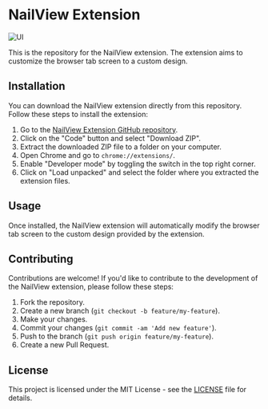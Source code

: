 # NailView Extension

![UI](https://www.imghippo.com/i/rkvsa1715450509.png)

This is the repository for the NailView extension. The extension aims to customize the browser tab screen to a custom design.

## Installation

You can download the NailView extension directly from this repository. Follow these steps to install the extension:

1. Go to the [NailView Extension GitHub repository](https://github.com/mohdafwan/NailView-extension).
2. Click on the "Code" button and select "Download ZIP".
3. Extract the downloaded ZIP file to a folder on your computer.
4. Open Chrome and go to `chrome://extensions/`.
5. Enable "Developer mode" by toggling the switch in the top right corner.
6. Click on "Load unpacked" and select the folder where you extracted the extension files.

## Usage

Once installed, the NailView extension will automatically modify the browser tab screen to the custom design provided by the extension.

## Contributing

Contributions are welcome! If you'd like to contribute to the development of the NailView extension, please follow these steps:

1. Fork the repository.
2. Create a new branch (`git checkout -b feature/my-feature`).
3. Make your changes.
4. Commit your changes (`git commit -am 'Add new feature'`).
5. Push to the branch (`git push origin feature/my-feature`).
6. Create a new Pull Request.

## License

This project is licensed under the MIT License - see the [LICENSE](LICENSE) file for details.
